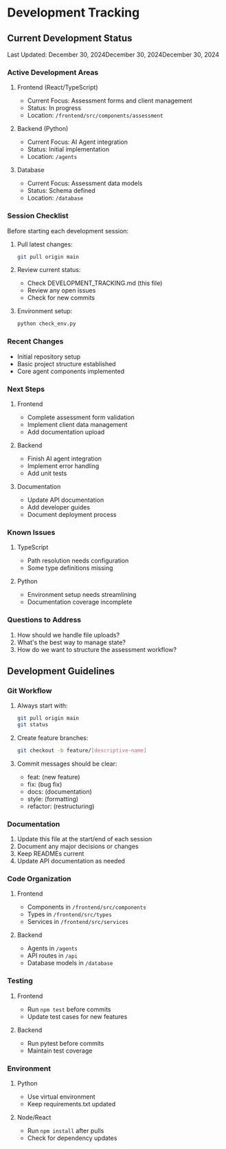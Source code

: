 # Development Tracking

## Current Development Status
Last Updated: December 30, 2024December 30, 2024December 30, 2024

### Active Development Areas
1. Frontend (React/TypeScript)
   - Current Focus: Assessment forms and client management
   - Status: In progress
   - Location: `/frontend/src/components/assessment`

2. Backend (Python)
   - Current Focus: AI Agent integration
   - Status: Initial implementation
   - Location: `/agents`

3. Database
   - Current Focus: Assessment data models
   - Status: Schema defined
   - Location: `/database`

### Session Checklist
Before starting each development session:

1. Pull latest changes:
   ```bash
   git pull origin main
   ```

2. Review current status:
   - Check DEVELOPMENT_TRACKING.md (this file)
   - Review any open issues
   - Check for new commits

3. Environment setup:
   ```bash
   python check_env.py
   ```

### Recent Changes
- Initial repository setup
- Basic project structure established
- Core agent components implemented

### Next Steps
1. Frontend
   - Complete assessment form validation
   - Implement client data management
   - Add documentation upload

2. Backend
   - Finish AI agent integration
   - Implement error handling
   - Add unit tests

3. Documentation
   - Update API documentation
   - Add developer guides
   - Document deployment process

### Known Issues
1. TypeScript
   - Path resolution needs configuration
   - Some type definitions missing

2. Python
   - Environment setup needs streamlining
   - Documentation coverage incomplete

### Questions to Address
1. How should we handle file uploads?
2. What's the best way to manage state?
3. How do we want to structure the assessment workflow?

## Development Guidelines

### Git Workflow
1. Always start with:
   ```bash
   git pull origin main
   git status
   ```

2. Create feature branches:
   ```bash
   git checkout -b feature/[descriptive-name]
   ```

3. Commit messages should be clear:
   - feat: (new feature)
   - fix: (bug fix)
   - docs: (documentation)
   - style: (formatting)
   - refactor: (restructuring)

### Documentation
1. Update this file at the start/end of each session
2. Document any major decisions or changes
3. Keep READMEs current
4. Update API documentation as needed

### Code Organization
1. Frontend
   - Components in `/frontend/src/components`
   - Types in `/frontend/src/types`
   - Services in `/frontend/src/services`

2. Backend
   - Agents in `/agents`
   - API routes in `/api`
   - Database models in `/database`

### Testing
1. Frontend
   - Run `npm test` before commits
   - Update test cases for new features

2. Backend
   - Run pytest before commits
   - Maintain test coverage

### Environment
1. Python
   - Use virtual environment
   - Keep requirements.txt updated

2. Node/React
   - Run `npm install` after pulls
   - Check for dependency updates